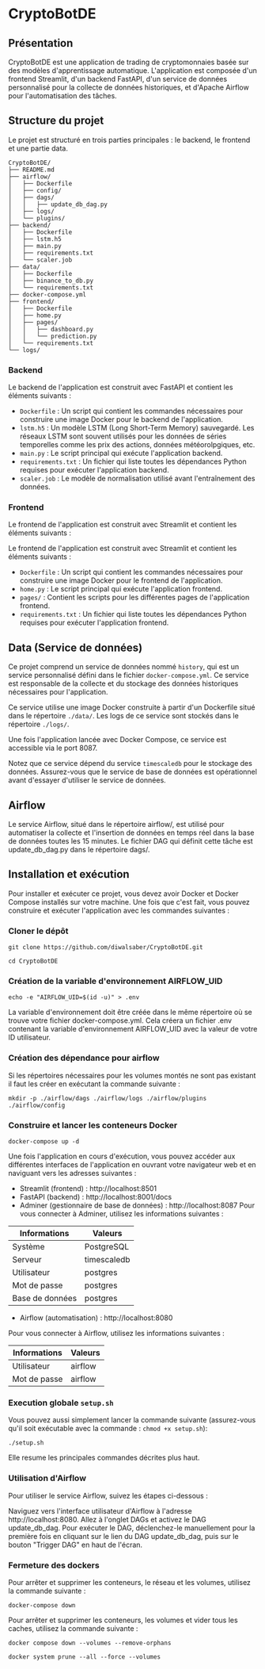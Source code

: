 # CryptoBotDE

## Présentation

CryptoBotDE est une application de trading de cryptomonnaies basée sur des modèles d'apprentissage automatique. L'application est composée d'un frontend Streamlit, d'un backend FastAPI, d'un service de données personnalisé pour la collecte de données historiques, et d'Apache Airflow pour l'automatisation des tâches.

## Structure du projet

Le projet est structuré en trois parties principales : le backend, le frontend et une partie data.
```
CryptoBotDE/
├── README.md
├── airflow/
│   ├── Dockerfile
│   ├── config/
│   ├── dags/
│   │   ├── update_db_dag.py
│   ├── logs/
│   └── plugins/
├── backend/
│   ├── Dockerfile
│   ├── lstm.h5
│   ├── main.py
│   ├── requirements.txt
│   └── scaler.job
├── data/
│   ├── Dockerfile
│   ├── binance_to_db.py
│   └── requirements.txt
├── docker-compose.yml
├── frontend/
│   ├── Dockerfile
│   ├── home.py
│   ├── pages/
│   │   ├── dashboard.py
│   │   └── prediction.py
│   └── requirements.txt
└── logs/
```

### Backend

Le backend de l'application est construit avec FastAPI et contient les éléments suivants :

- `Dockerfile` : Un script qui contient les commandes nécessaires pour construire une image Docker pour le backend de l'application.
- `lstm.h5` : Un modèle LSTM (Long Short-Term Memory) sauvegardé. Les réseaux LSTM sont souvent utilisés pour les données de séries temporelles comme les prix des actions, données météorolpgiques, etc.
- `main.py` : Le script principal qui exécute l'application backend.
- `requirements.txt` : Un fichier qui liste toutes les dépendances Python requises pour exécuter l'application backend.
- `scaler.job` : Le modèle de normalisation utilisé avant l'entraînement des données.

### Frontend

Le frontend de l'application est construit avec Streamlit et contient les éléments suivants :

Le frontend de l'application est construit avec Streamlit et contient les éléments suivants :

- `Dockerfile` : Un script qui contient les commandes nécessaires pour construire une image Docker pour le frontend de l'application.
- `home.py` : Le script principal qui exécute l'application frontend.
- `pages/` : Contient les scripts pour les différentes pages de l'application frontend.
- `requirements.txt` : Un fichier qui liste toutes les dépendances Python requises pour exécuter l'application frontend.

## Data (Service de données)

Ce projet comprend un service de données nommé `history`, qui est un service personnalisé défini dans le fichier `docker-compose.yml`. Ce service est responsable de la collecte et du stockage des données historiques nécessaires pour l'application.

Ce service utilise une image Docker construite à partir d'un Dockerfile situé dans le répertoire `./data/`. Les logs de ce service sont stockés dans le répertoire `./logs/`.

Une fois l'application lancée avec Docker Compose, ce service est accessible via le port 8087.

Notez que ce service dépend du service `timescaledb` pour le stockage des données. Assurez-vous que le service de base de données est opérationnel avant d'essayer d'utiliser le service de données.

## Airflow

Le service Airflow, situé dans le répertoire airflow/, est utilisé pour automatiser la collecte et l'insertion de données en temps réel dans la base de données toutes les 15 minutes. Le fichier DAG qui définit cette tâche est update_db_dag.py dans le répertoire dags/.

## Installation et exécution

Pour installer et exécuter ce projet, vous devez avoir Docker et Docker Compose installés sur votre machine. Une fois que c'est fait, vous pouvez construire et exécuter l'application avec les commandes suivantes :

### Cloner le dépôt

`git clone https://github.com/diwalsaber/CryptoBotDE.git`

`cd CryptoBotDE`

### Création de la variable d'environnement AIRFLOW_UID

`echo -e "AIRFLOW_UID=$(id -u)" > .env`

 La variable d'environnement doit être créée dans le même répertoire où se trouve votre fichier docker-compose.yml. Cela créera un fichier .env contenant la variable d'environnement AIRFLOW_UID avec la valeur de votre ID utilisateur.

### Création des dépendance pour airflow
Si les répertoires nécessaires pour les volumes montés ne sont pas existant il faut les créer en exécutant la commande suivante :

`mkdir -p ./airflow/dags ./airflow/logs ./airflow/plugins ./airflow/config`

### Construire et lancer les conteneurs Docker

`docker-compose up -d`

Une fois l'application en cours d'exécution, vous pouvez accéder aux différentes interfaces de l'application en ouvrant votre navigateur web et en naviguant vers les adresses suivantes :

- Streamlit (frontend) : http://localhost:8501
- FastAPI (backend) : http://localhost:8001/docs
- Adminer (gestionnaire de base de données) : http://localhost:8087
Pour vous connecter à Adminer, utilisez les informations suivantes :

| Informations | Valeurs      |
|--------------|--------------|
| Système      | PostgreSQL   |
| Serveur      | timescaledb  |
| Utilisateur  | postgres     |
| Mot de passe | postgres     |
| Base de données | postgres |


- Airflow (automatisation) : http://localhost:8080

Pour vous connecter à Airflow, utilisez les informations suivantes :

| Informations | Valeurs |
|--------------|---------|
| Utilisateur  | airflow |
| Mot de passe | airflow |

### Execution globale `setup.sh`
Vous pouvez aussi simplement lancer la commande suivante (assurez-vous qu'il soit exécutable avec la commande : `chmod +x setup.sh`):

`./setup.sh`

Elle resume les principales commandes décrites plus haut.


### Utilisation d'Airflow
Pour utiliser le service Airflow, suivez les étapes ci-dessous :

Naviguez vers l'interface utilisateur d'Airflow à l'adresse http://localhost:8080.
Allez à l'onglet DAGs et activez le DAG update_db_dag.
Pour exécuter le DAG, déclenchez-le manuellement pour la première fois en cliquant sur le lien du DAG update_db_dag, puis sur le bouton "Trigger DAG" en haut de l'écran.

### Fermeture des dockers
Pour arrêter et supprimer les conteneurs, le réseau et les volumes, utilisez la commande suivante :

`docker-compose down`

Pour arrêter et supprimer les conteneurs, les volumes et vider  tous les caches, utilisez la commande suivante :

`docker compose down --volumes --remove-orphans`

`docker system prune --all --force --volumes`